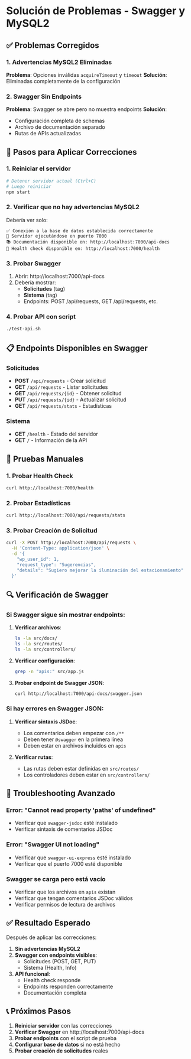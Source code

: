 # Solución de Problemas - Swagger y MySQL2

## ✅ Problemas Corregidos

### 1. Advertencias MySQL2 Eliminadas
**Problema**: Opciones inválidas `acquireTimeout` y `timeout`
**Solución**: Eliminadas completamente de la configuración

### 2. Swagger Sin Endpoints
**Problema**: Swagger se abre pero no muestra endpoints
**Solución**: 
- Configuración completa de schemas
- Archivo de documentación separado
- Rutas de APIs actualizadas

## 🔧 Pasos para Aplicar Correcciones

### 1. Reiniciar el servidor
```bash
# Detener servidor actual (Ctrl+C)
# Luego reiniciar
npm start
```

### 2. Verificar que no hay advertencias MySQL2
Debería ver solo:
```
✅ Conexión a la base de datos establecida correctamente
🚀 Servidor ejecutándose en puerto 7000
📚 Documentación disponible en: http://localhost:7000/api-docs
🏥 Health check disponible en: http://localhost:7000/health
```

### 3. Probar Swagger
1. Abrir: http://localhost:7000/api-docs
2. Debería mostrar:
   - **Solicitudes** (tag)
   - **Sistema** (tag)
   - Endpoints: POST /api/requests, GET /api/requests, etc.

### 4. Probar API con script
```bash
./test-api.sh
```

## 📋 Endpoints Disponibles en Swagger

### Solicitudes
- **POST** `/api/requests` - Crear solicitud
- **GET** `/api/requests` - Listar solicitudes
- **GET** `/api/requests/{id}` - Obtener solicitud
- **PUT** `/api/requests/{id}` - Actualizar solicitud
- **GET** `/api/requests/stats` - Estadísticas

### Sistema
- **GET** `/health` - Estado del servidor
- **GET** `/` - Información de la API

## 🧪 Pruebas Manuales

### 1. Probar Health Check
```bash
curl http://localhost:7000/health
```

### 2. Probar Estadísticas
```bash
curl http://localhost:7000/api/requests/stats
```

### 3. Probar Creación de Solicitud
```bash
curl -X POST http://localhost:7000/api/requests \
  -H 'Content-Type: application/json' \
  -d '{
    "wp_user_id": 1,
    "request_type": "Sugerencias",
    "details": "Sugiero mejorar la iluminación del estacionamiento"
  }'
```

## 🔍 Verificación de Swagger

### Si Swagger sigue sin mostrar endpoints:

1. **Verificar archivos**:
   ```bash
   ls -la src/docs/
   ls -la src/routes/
   ls -la src/controllers/
   ```

2. **Verificar configuración**:
   ```bash
   grep -n "apis:" src/app.js
   ```

3. **Probar endpoint de Swagger JSON**:
   ```bash
   curl http://localhost:7000/api-docs/swagger.json
   ```

### Si hay errores en Swagger JSON:

1. **Verificar sintaxis JSDoc**:
   - Los comentarios deben empezar con `/**`
   - Deben tener `@swagger` en la primera línea
   - Deben estar en archivos incluidos en `apis`

2. **Verificar rutas**:
   - Las rutas deben estar definidas en `src/routes/`
   - Los controladores deben estar en `src/controllers/`

## 🚨 Troubleshooting Avanzado

### Error: "Cannot read property 'paths' of undefined"
- Verificar que `swagger-jsdoc` esté instalado
- Verificar sintaxis de comentarios JSDoc

### Error: "Swagger UI not loading"
- Verificar que `swagger-ui-express` esté instalado
- Verificar que el puerto 7000 esté disponible

### Swagger se carga pero está vacío
- Verificar que los archivos en `apis` existan
- Verificar que tengan comentarios JSDoc válidos
- Verificar permisos de lectura de archivos

## ✅ Resultado Esperado

Después de aplicar las correcciones:

1. **Sin advertencias MySQL2**
2. **Swagger con endpoints visibles**:
   - Solicitudes (POST, GET, PUT)
   - Sistema (Health, Info)
3. **API funcional**:
   - Health check responde
   - Endpoints responden correctamente
   - Documentación completa

## 📞 Próximos Pasos

1. **Reiniciar servidor** con las correcciones
2. **Verificar Swagger** en http://localhost:7000/api-docs
3. **Probar endpoints** con el script de prueba
4. **Configurar base de datos** si no está hecho
5. **Probar creación de solicitudes** reales
